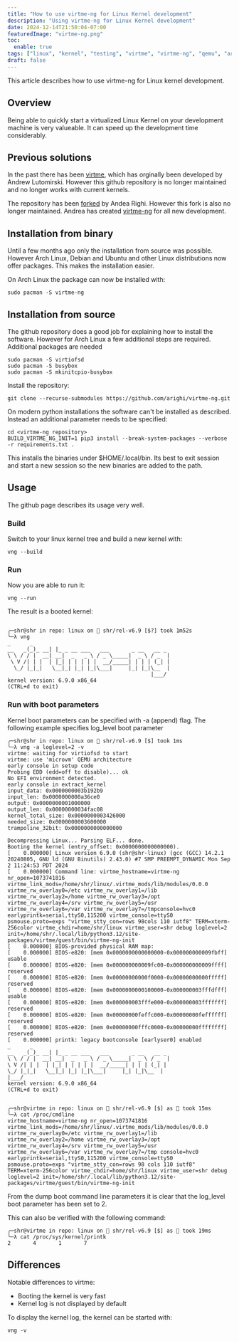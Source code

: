 ```yaml
---
title: "How to use virtme-ng for Linux Kernel development"
description: "Using virtme-ng for Linux Kernel development"
date: 2024-12-14T21:50:04-07:00
featuredImage: "virtme-ng.png"
toc:
  enable: true
tags: ["linux", "kernel", "testing", "virtme", "virtme-ng", "qemu", "arch"]
draft: false
---
```


This article describes how to use virtme-ng for Linux kernel development.
<!--more-->

## Overview
Being able to quickly start a virtualized Linux Kernel on your development
machine is very valueable. It can speed up the development time considerably.

## Previous solutions
In the past there has been [virtme](https://github.com/amluto/virtme), which
has orginally been developed by Andrew Lutomirski. However this github repository
is no longer maintained and no longer works with current kernels.

The repository has been [forked](https://github.com/arighi/virtme) by Andea Righi.
However this fork is also no longer maintained. Andrea has created
[virtme-ng](https://github.com/arighi/virtme-ng) for all new development.

## Installation from binary
Until a few months ago only the installation from source was possible. However Arch
Linux, Debian and Ubuntu and other Linux distributions now offer packages. This makes
the installation easier.

On Arch Linux the package can now be installed with:
```shell
sudo pacman -S virtme-ng
```

## Installation from source
The github repository does a good job for explaining how to install the software.
However for Arch Linux a few additional steps are required. Additional packages
are needed

```shell
sudo pacman -S virtiofsd
sudo pacman -S busybox
sudo pacman -S mkinitcpio-busybox
```
Install the repository:
```shell
git clone --recurse-submodules https://github.com/arighi/virtme-ng.git
```

On modern python installations the software can't be installed as described. Instead
an additional parameter needs to be specified:


```shell
cd <virtme-ng repository>
BUILD_VIRTME_NG_INIT=1 pip3 install --break-system-packages --verbose -r requirements.txt .
```

This installs the binaries under $HOME/.local/bin. Its best to exit session and start
a new session so the new binaries are added to the path.

## Usage
The github page describes its usage very well.

### Build
Switch to your linux kernel tree and build a new kernel with:

```shell
vng --build
```

### Run
Now you are able to run it:

```shell
vng --run
```

The result is a booted kernel:

```shell

╭─shr@shr in repo: linux on  shr/rel-v6.9 [$?] took 1m52s
╰─λ vng
_      _
__   _(_)_ __| |_ _ __ ___   ___       _ __   __ _
\ \ / / |  __| __|  _   _ \ / _ \_____|  _ \ / _  |
 \ V /| | |  | |_| | | | | |  __/_____| | | | (_| |
  \_/ |_|_|   \__|_| |_| |_|\___|     |_| |_|\__  |
                                             |___/
kernel version: 6.9.0 x86_64
(CTRL+d to exit)

```

### Run with boot parameters
Kernel boot parameters can be specified with -a (append) flag. The following example
specifies log_level boot parameter

```shell
╭─shr@shr in repo: linux on  shr/rel-v6.9 [$] took 1ms
╰─λ vng -a loglevel=2 -v
virtme: waiting for virtiofsd to start
virtme: use 'microvm' QEMU architecture
early console in setup code
Probing EDD (edd=off to disable)... ok
No EFI environment detected.
early console in extract_kernel
input_data: 0x0000000003b192b9
input_len: 0x0000000000a36ce0
output: 0x0000000001000000
output_len: 0x00000000034fac08
kernel_total_size: 0x0000000003426000
needed_size: 0x0000000003600000
trampoline_32bit: 0x0000000000000000

Decompressing Linux... Parsing ELF... done.
Booting the kernel (entry_offset: 0x0000000000000000).
[    0.000000] Linux version 6.9.0 (shr@shr-linux) (gcc (GCC) 14.2.1 20240805, GNU ld (GNU Binutils) 2.43.0) #7 SMP PREEMPT_DYNAMIC Mon Sep  2 11:24:53 PDT 2024
[    0.000000] Command line: virtme_hostname=virtme-ng nr_open=1073741816 virtme_link_mods=/home/shr/linux/.virtme_mods/lib/modules/0.0.0 virtme_rw_overlay0=/etc virtme_rw_overlay1=/lib virtme_rw_overlay2=/home virtme_rw_overlay3=/opt virtme_rw_overlay4=/srv virtme_rw_overlay5=/usr virtme_rw_overlay6=/var virtme_rw_overlay7=/tmpconsole=hvc0 earlyprintk=serial,ttyS0,115200 virtme_console=ttyS0 psmouse.proto=exps "virtme_stty_con=rows 98cols 110 iutf8" TERM=xterm-256color virtme_chdir=home/shr/linux virtme_user=shr debug loglevel=2 init=/home/shr/.local/lib/python3.12/site-packages/virtme/guest/bin/virtme-ng-init
[    0.000000] BIOS-provided physical RAM map:
[    0.000000] BIOS-e820: [mem 0x0000000000000000-0x000000000009fbff] usable
[    0.000000] BIOS-e820: [mem 0x000000000009fc00-0x000000000009ffff] reserved
[    0.000000] BIOS-e820: [mem 0x00000000000f0000-0x00000000000fffff] reserved
[    0.000000] BIOS-e820: [mem 0x0000000000100000-0x000000003fffdfff] usable
[    0.000000] BIOS-e820: [mem 0x000000003fffe000-0x000000003fffffff] reserved
[    0.000000] BIOS-e820: [mem 0x00000000feffc000-0x00000000feffffff] reserved
[    0.000000] BIOS-e820: [mem 0x00000000fffc0000-0x00000000ffffffff] reserved
[    0.000000] printk: legacy bootconsole [earlyser0] enabled
_      _
__   _(_)_ __| |_ _ __ ___   ___       _ __   __ _
\ \ / / |  __| __|  _   _ \ / _ \_____|  _ \ / _  |
\ V /| | |  | |_| | | | | |  __/_____| | | | (_| |
\_/ |_|_|   \__|_| |_| |_|\___|     |_| |_|\__  |
|___/
kernel version: 6.9.0 x86_64
(CTRL+d to exit)


╭─shr@virtme in repo: linux on  shr/rel-v6.9 [$] as 🧙 took 15ms
╰─λ cat /proc/cmdline
virtme_hostname=virtme-ng nr_open=1073741816 virtme_link_mods=/home/shr/linux/.virtme_mods/lib/modules/0.0.0 virtme_rw_overlay0=/etc virtme_rw_overlay1=/lib virtme_rw_overlay2=/home virtme_rw_overlay3=/opt virtme_rw_overlay4=/srv virtme_rw_overlay5=/usr virtme_rw_overlay6=/var virtme_rw_overlay7=/tmp console=hvc0 earlyprintk=serial,ttyS0,115200 virtme_console=ttyS0 psmouse.proto=exps "virtme_stty_con=rows 98 cols 110 iutf8" TERM=xterm-256color virtme_chdir=home/shr/linux virtme_user=shr debug loglevel=2 init=/home/shr/.local/lib/python3.12/site-packages/virtme/guest/bin/virtme-ng-init
```
From the dump boot command line parameters it is clear that the log_level boot parameter
has been set to 2.

This can also be verified with the following command:

```shell
╭─shr@virtme in repo: linux on  shr/rel-v6.9 [$] as 🧙 took 19ms
╰─λ cat /proc/sys/kernel/printk
2       4       1       7
```

## Differences
Notable differences to virtme:
- Booting the kernel is very fast
- Kernel log is not displayed by default

To display the kernel log, the kernel can be started with:

```shell
vng -v
```
